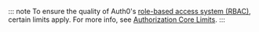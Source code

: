 ::: note
To ensure the quality of Auth0's [role-based access system (RBAC)](/authorization/concepts/rbac), certain limits apply. For more info, see [Authorization Core Limits](/authorization/concepts/authz-limits).
:::